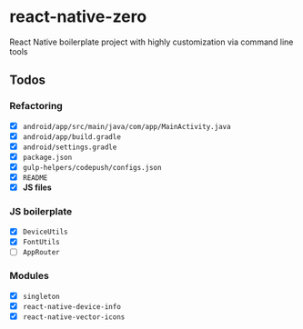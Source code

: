 # react-native-zero
React Native boilerplate project with highly customization via command line tools

## Todos

### Refactoring
* [x] `android/app/src/main/java/com/app/MainActivity.java`
* [x] `android/app/build.gradle`
* [x] `android/settings.gradle`
* [x] `package.json`
* [x] `gulp-helpers/codepush/configs.json`
* [x] `README`
* [x] **JS files**

### JS boilerplate
* [x] `DeviceUtils`
* [x] `FontUtils`
* [ ] `AppRouter`

### Modules
* [x] `singleton`
* [x] `react-native-device-info`
* [x] `react-native-vector-icons`